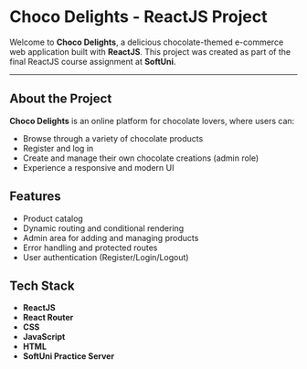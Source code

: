 # Choco Delights - ReactJS Project

Welcome to **Choco Delights**, a delicious chocolate-themed e-commerce web application built with **ReactJS**. This project was created as part of the final ReactJS course assignment at **SoftUni**.

---

## About the Project

**Choco Delights** is an online platform for chocolate lovers, where users can:

- Browse through a variety of chocolate products
- Register and log in
- Create and manage their own chocolate creations (admin role)
- Experience a responsive and modern UI

## Features

- Product catalog
- Dynamic routing and conditional rendering
- Admin area for adding and managing products
- Error handling and protected routes
- User authentication (Register/Login/Logout)

## Tech Stack

- **ReactJS**
- **React Router**
- **CSS**
- **JavaScript**
- **HTML**
- **SoftUni Practice Server**
